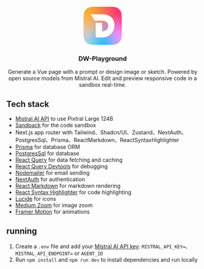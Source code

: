 <p align="center">
  <img alt="Gemini Coder" width="100" height="100" src="./public/images/logo.png">
  <h3 align="center">DW-Playground</h3>
</p>

<p align="center">
  Generate a Vue page with a prompt or design image or sketch. Powered by open source models from Mistral AI.
  Edit and preview responsive code in a sandbox real-time.
</p>

## Tech stack

- [Mistral AI API](https://mistral.ai/api/docs) to use Pixtral Large 124B
- [Sandpack](https://sandpack.codesandbox.io/) for the code sandbox
- Next.js app router with Tailwind、Shadcn/UI、Zustand、NextAuth、PostgresSql、Prisma、ReactMarkdown、ReactSyntaxHighlighter
- [Prisma](https://www.prisma.io/) for database ORM
- [PostgresSql](https://www.postgresql.org/) for database
- [React Query](https://tanstack.com/query) for data fetching and caching
- [React Query Devtools](https://tanstack.com/query/latest/docs/react/plugins/devtools) for debugging
- [Nodemailer](https://nodemailer.com/) for email sending
- [NextAuth](https://next-auth.js.org/) for authentication
- [React Markdown](https://react-markdown.org/) for markdown rendering
- [React Syntax Highlighter](https://react-syntax-highlighter.github.io/) for code highlighting
- [Lucide](https://lucide.dev/) for icons
- [Medium Zoom](https://github.com/francoischalifour/medium-zoom) for image zoom
- [Framer Motion](https://www.framer.com/motion/) for animations

## running

1. Create a `.env` file and add your [Mistral AI API key](https://mistral.ai/api/docs): `MISTRAL_API_KEY=`、 `MISTRAL_API_ENDPOINT=` or `AGENT_ID`
2. Run `npm install` and `npm run dev` to install dependencies and run locally
